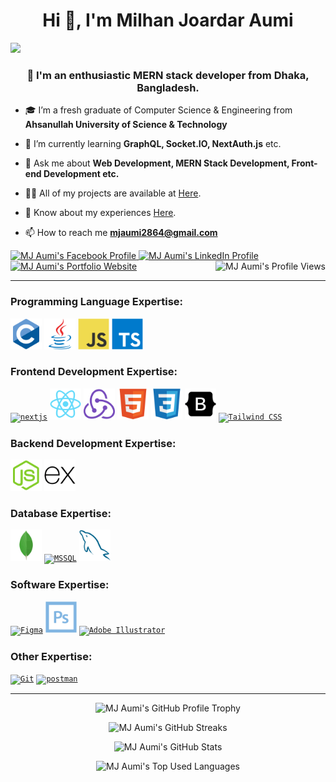 <h1 align="center">Hi 👋, I'm Milhan Joardar Aumi</h1>

<img src="https://user-images.githubusercontent.com/74038190/213910845-af37a709-8995-40d6-be59-724526e3c3d7.gif"/>

<h3 align="center">🏡 I'm an enthusiastic MERN stack developer from Dhaka, Bangladesh.</h3>

- 🎓 I’m a fresh graduate of Computer Science & Engineering from **Ahsanullah University of Science & Technology**
  
- 🌱 I’m currently learning **GraphQL, Socket.IO, NextAuth.js** etc.

- 💬 Ask me about **Web Development, MERN Stack Development, Front-end Development etc.**

- 👨‍💻 All of my projects are available at [Here](https://portfolio-milhan-joardar-aumi.vercel.app).

- 📄 Know about my experiences [Here](https://drive.google.com/file/d/1BF9SeUzITz-eiOUtQB_iZfq6DGCQ4Z86/view?usp=sharing).

- 📫 How to reach me **mjaumi2864@gmail.com**

<p align="left"> 
  <a href="https://www.facebook.com/mj.aumi/">
    <img src="https://img.shields.io/badge/Facebook-1877F2?logo=facebook&logoColor=white" alt="MJ Aumi's Facebook Profile"/>
  </a>
  <a href="https://www.linkedin.com/in/mj-aumi">
    <img src="https://img.shields.io/badge/LinkedIn-0A66C2?logo=linkedin&logoColor=white" alt="MJ Aumi's LinkedIn Profile"/>
  </a>
  <a href="https://portfolio-milhan-joardar-aumi.vercel.app">
    <img src="https://img.shields.io/badge/Portfolio-purple?logo=react&logoColor=white" alt="MJ Aumi's Portfolio Website"/>
  </a>
  <img align="right" src="https://komarev.com/ghpvc/?username=mjaumi&label=Profile%20views&color=brightgreen&style=flat" alt="MJ Aumi's Profile Views" /> 
</p>

<hr>

<h3 align="left">Programming Language Expertise:</h3>
<p align="left"> 
  <code><a href="https://www.cprogramming.com/" target="_blank" rel="noreferrer"><img src="https://raw.githubusercontent.com/devicons/devicon/master/icons/c/c-original.svg" alt="C" width="50" height="50"/></a></code>
  <code><a href="https://www.java.com" target="_blank" rel="noreferrer"><img src="https://raw.githubusercontent.com/devicons/devicon/master/icons/java/java-original.svg" alt="Java" width="50" height="50"/></a></code>
  <code><a href="https://developer.mozilla.org/en-US/docs/Web/JavaScript" target="_blank" rel="noreferrer"><img src="https://raw.githubusercontent.com/devicons/devicon/master/icons/javascript/javascript-original.svg" alt="JavaScript" width="50" height="50"/></a></code>
  <code><a href="https://www.typescriptlang.org/" target="_blank" rel="noreferrer"><img src="https://raw.githubusercontent.com/devicons/devicon/master/icons/typescript/typescript-original.svg" alt="TypeScript" width="50" height="50"/></a></code>
</p>

<h3 align="left">Frontend Development Expertise:</h3>
<p align="left">
  <code><a href="https://nextjs.org" target="_blank" rel="noreferrer"><img src="https://cdn.worldvectorlogo.com/logos/nextjs-2.svg" alt="nextjs" width="50" height="50"/></a></code>
  <code><a href="https://reactjs.org/" target="_blank" rel="noreferrer"><img src="https://raw.githubusercontent.com/devicons/devicon/master/icons/react/react-original.svg" alt="React" width="50" height="50"/></a></code>
  <code><a href="https://redux.js.org" target="_blank" rel="noreferrer"><img src="https://raw.githubusercontent.com/devicons/devicon/master/icons/redux/redux-original.svg" alt="Redux" width="50" height="50"/></a></code>
  <code><a href="https://www.w3.org/html/" target="_blank" rel="noreferrer"><img src="https://raw.githubusercontent.com/devicons/devicon/master/icons/html5/html5-original.svg" alt="HTML 5" width="50" height="50"/></a></code>
  <code><a href="https://www.w3schools.com/css" target="_blank" rel="noreferrer"><img src="https://raw.githubusercontent.com/devicons/devicon/master/icons/css3/css3-original.svg" alt="CSS 3" width="50" height="50"/></a></code>
  <code><a href="https://getbootstrap.com" target="_blank" rel="noreferrer"><img src="https://raw.githubusercontent.com/devicons/devicon/master/icons/bootstrap/bootstrap-plain.svg" alt="Bootstrap" width="50" height="50"/></a></code>
  <code><a href="https://tailwindcss.com/" target="_blank" rel="noreferrer"><img src="https://www.vectorlogo.zone/logos/tailwindcss/tailwindcss-icon.svg" alt="Tailwind CSS" width="50" height="50"/></a></code>
</p>

<h3 align="left">Backend Development Expertise:</h3>
<p align="left">
  <code><a href="https://nodejs.org" target="_blank" rel="noreferrer"><img src="https://raw.githubusercontent.com/devicons/devicon/master/icons/nodejs/nodejs-original.svg" alt="Node.js" width="50" height="50"/></a></code>
  <code><a href="https://expressjs.com" target="_blank" rel="noreferrer"><img src="https://raw.githubusercontent.com/devicons/devicon/master/icons/express/express-original.svg" alt="Express.js" width="50" height="50"/></a></code>
</p>

<h3 align="left">Database Expertise:</h3>  
<p align="left">
   <code><a href="https://www.mongodb.com/" target="_blank" rel="noreferrer"><img src="https://raw.githubusercontent.com/devicons/devicon/master/icons/mongodb/mongodb-original.svg" alt="MongoDB" width="50" height="50"/></a></code>
   <code><a href="https://www.microsoft.com/en-us/sql-server" target="_blank" rel="noreferrer"><img src="https://www.svgrepo.com/show/303229/microsoft-sql-server-logo.svg" alt="MSSQL" width="50" height="50"/></a></code>
   <code><a href="https://www.mysql.com/" target="_blank" rel="noreferrer"><img src="https://raw.githubusercontent.com/devicons/devicon/master/icons/mysql/mysql-original.svg" alt="MySQL" width="50" height="50"/></a></code>
</p>

<h3 align="left">Software Expertise:</h3>
<p align="left">   
  <code><a href="https://www.figma.com/" target="_blank" rel="noreferrer"><img src="https://www.vectorlogo.zone/logos/figma/figma-icon.svg" alt="Figma" width="50" height="50"/></a></code>
  <code><a href="https://www.photoshop.com/en" target="_blank" rel="noreferrer"><img src="https://raw.githubusercontent.com/devicons/devicon/master/icons/photoshop/photoshop-line.svg" alt="Adobe Photoshop" width="50" height="50"/></a></code>
  <code><a href="https://www.adobe.com/in/products/illustrator.html" target="_blank" rel="noreferrer"><img src="https://www.vectorlogo.zone/logos/adobe_illustrator/adobe_illustrator-icon.svg" alt="Adobe Illustrator" width="50" height="50"/></a></code>
</p>

<h3 align="left">Other Expertise:</h3>  
<p align="left">
  <code><a href="https://git-scm.com/" target="_blank" rel="noreferrer"><img src="https://www.vectorlogo.zone/logos/git-scm/git-scm-icon.svg" alt="Git" width="50" height="50"/></a></code>
  <code><a href="https://www.postman.com" target="_blank" rel="noreferrer"><img src="https://www.vectorlogo.zone/logos/getpostman/getpostman-icon.svg" alt="postman" width="50" height="50"/></a></code>
</p>

<hr>

<p align="center">
  <img src="https://github-profile-trophy.vercel.app/?username=mjaumi&theme=onestar&margin-w=15&margin-h=15&column=7" alt="MJ Aumi's GitHub Profile Trophy"/>
</p>
<p align="center">
  <img src="https://github-readme-streak-stats.herokuapp.com/?user=mjaumi&theme=merko" alt="MJ Aumi's GitHub Streaks"/>
</p>
<p align="center"> 
  <img src="https://github-readme-stats.vercel.app/api?username=mjaumi&show_icons=true&theme=merko" alt="MJ Aumi's GitHub Stats"/>
</p>
<p align="center">
  <img height=250 src="https://github-readme-stats.vercel.app/api/top-langs/?username=mjaumi&layout=donut&show_icons=true&theme=merko" alt="MJ Aumi's Top Used Languages"/>
</p>
